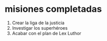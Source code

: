 # misiones completadas

1. Crear la liga de la justicia
2. Investigar los superhéroes
3. Acabar con el plan de Lex Luthor